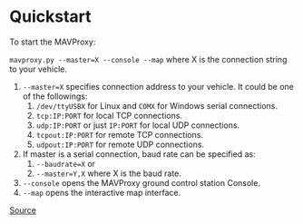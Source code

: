 # Quickstart
To start the MAVProxy:

`mavproxy.py --master=X --console --map` where X is the connection string to your vehicle.

1. `--master=X` specifies connection address to your vehicle. It could be one of the followings:
   1. `/dev/ttyUSBX` for Linux and `COMX` for Windows serial connections.
   2. `tcp:IP:PORT` for local TCP connections.
   3. `udp:IP:PORT` or just `IP:PORT` for local UDP connections.
   4. `tcpout:IP:PORT` for remote TCP connections.
   5. `udpout:IP:PORT` for remote UDP connections.
2. If master is a serial connection, baud rate can be specified as:
   1. `--baudrate=X` or 
   2. `--master=Y,X` where X is the baud rate.
3. `--console` opens the MAVProxy ground control station Console.
4. `--map` opens the interactive map interface.

[Source](https://ardupilot.org/mavproxy/docs/getting_started/quickstart.html)